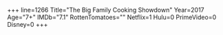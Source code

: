 +++
line=1266
Title="The Big Family Cooking Showdown"
Year=2017
Age="7+"
IMDb="7.1"
RottenTomatoes=""
Netflix=1
Hulu=0
PrimeVideo=0
Disney=0
+++

